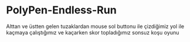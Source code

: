 # PolyPen-Endless-Run
 Alttan ve üstten gelen tuzaklardan mouse sol buttonu ile çizdiğimiz yol ile kaçmaya çalıştığımız ve kaçarken skor topladığımız sonsuz koşu oyunu
